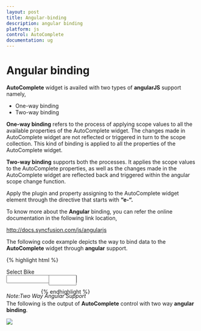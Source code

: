 ```yaml
---
layout: post
title: Angular-binding
description: angular binding
platform: js
control: AutoComplete
documentation: ug
---
```


# Angular binding

**AutoComplete** widget is availed with two types of **angularJS** support namely, 

* One-way binding
* Two-way binding 

**One-way binding** refers to the process of applying scope values to all the available properties of the AutoComplete widget. The changes made in AutoComplete widget are not reflected or triggered in turn to the scope collection. This kind of binding is applied to all the properties of the AutoComplete widget.

**Two-way binding** supports both the processes. It applies the scope values to the AutoComplete properties, as well as the changes made in the AutoComplete widget are reflected back and triggered within the angular scope change function.

Apply the plugin and property assigning to the AutoComplete widget element through the directive that starts with **“e-“.**

To know more about the **Angular** binding, you can refer the online documentation in the following link location,

<http://docs.syncfusion.com/js/angularjs>

The following code example depicts the way to bind data to the **AutoComplete** widget through **angular** support.

{% highlight html %}

<!doctype html>
<html lang="en" ng-app="syncApp">
   <head>
      <meta charset="utf-8">
      <title>Essential Studio for JavaScript : AutoComplete - Angular support</title>
      <meta name="viewport" content="width=device-width, initial-scale=1.0" 
         charset="utf-8"  />
      <!--scripts-->
      <link href="http://cdn.syncfusion.com/{{ site.releaseversion }}/js/web/flat-azure/ej.web.all.min.css" rel="stylesheet" />
      <script src="http://cdn.syncfusion.com/js/assets/external/jquery-1.10.2.min.js"></script>
      <script src="http://cdn.syncfusion.com/js/assets/external/jquery.globalize.min.js"> </script>
      <script src="http://cdn.syncfusion.com/js/assets/external/jquery.easing.1.3.min.js"></script>
      <script src="http://cdn.syncfusion.com/js/assets/external/angular.min.js "> </script>
      <script src="http://cdn.syncfusion.com/{{ site.releaseversion }}/js/web/ej.web.all.min.js"></script>
      <script src="http://cdn.syncfusion.com/{{ site.releaseversion }}/js/ej.widget.angular.min.js"></script>
   </head>
   <body ng-controller="AutocompleteCtrl">
      <div class="content-container-fluid">
         <div class="row">
            <div class="cols-sample-area">
               <div class="" style="width: 40%;height:38px;">
                  <span style="display:block">Select Bike</span>					
                  <div id="control" style="float: left;width:45%">
                     <input type="text" ej-autocomplete e-datasource="dataList" e-value="setValue" />
                     <h6><span style="font-style: italic; font-weight: normal; position: absolute; margin-top: 5px;">Note:Two Way Angular Support</span></h6>
                  </div>
                  <div id="binding" style="float: right;width:45%">
                     <input type="text" name="AutoComplete" class="input ejinputtext" ng-model="setValue" />
                  </div>
               </div>
            </div>
         </div>
      </div>
      <script type="text/javascript">	
         var carList = [
              "Audi S6", "Austin-Healey", "Alfa Romeo", "Aston Martin",
              "BMW 7 ", "Bentley Mulsanne", "Bugatti Veyron",
              "Chevrolet Camaro", "Cadillac ",
              "Duesenberg J ", "Dodge Sprinter",
              "Elantra", "Excavator",
              "Ford Boss 302", "Ferrari 360", "Ford Thunderbird ",
              "GAZ Siber",
              "Honda S2000", "Hyundai Santro",
              "Isuzu Swift", "Infiniti Skyline",
              "Jaguar XJS",
              "Kia Sedona EX", "Koenigsegg Agera",
              "Lotus Esprit", "Lamborghini Diablo ",
              "Mercedes-Benz ", "Mercury Coupe", "Maruti Alto 800",
              "Nissan Qashqai",
              "Oldsmobile S98", "Opel Superboss",
              "Porsche 356 ", "Pontiac Sunbird",
              "Scion SRS/SC/SD", "Saab Sportcombi", "Subaru Sambar", "Suzuki Swift",
              "Triumph Spitfire ", "Toyota 2000GT",
              "Volvo P1800", "Volkswagen Shirako"
         ];	
         angular.module('syncApp', ['ejangular'])
         .controller('AutocompleteCtrl', function ($scope) {
         $scope.setValue = "Dodge Sprinter";
         $scope.dataList = carList;
         });
      </script>
      <style type="text/css">
         .control {
               margin-top: 10px;
         }
         .input
         {
               height:27px;
               text-indent: 10px;
               width:81%;
         }
      </style>
   </body>
</html>

{% endhighlight %}



The following is the output of **AutoComplete** control with two way **angular binding**.

![]("/js/Autocomplete/Angular-binding_images/Angular-binding_img1.png")

